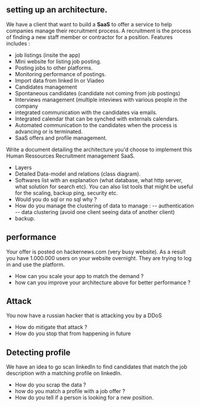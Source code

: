 ## setting up an architecture.

We have a client that want to build a **SaaS** to offer a service to help companies manage their recruitment process. A recruitment is the process of finding a new staff member or contractor for a position. Features includes : 

- job listings (insite the app)
- Mini website for listing job posting.
- Posting jobs to other platforms.
- Monitoring performance of postings.
- Import data from linked In or Viadeo
- Candidates management
- Spontaneous candidates (candidate not coming from job postings)
- Interviews management (multiple inteviews with various people in the company
- integrated communication with the candidates via emails.
- Integrated calendar that can be synched with externals calendars.
- Automated communication to the candidates when the process is advancing or is terminated.
- SaaS offers and profile management.


Write a document detailing the architecture you'd choose to implement this Human Ressources Recruitment management SaaS.
- Layers
- Detailed Data-model and relations (class diagram).
- Softwares list with an explanation (what database, what http server, what solution for search etc). You can also list tools that might be useful for the scaling, backup ping, security etc.
- Would you do sql or no sql why ?
- How do you manage the clustering of data to manage :
-- authentication
-- data clustering (avoid one client seeing data of another client)
- backup.


## performance

Your offer is posted on hackernews.com (very busy website). As a result you have 1.000.000 users on your website overnight. They are trying to log in and use the platform.
- How can you scale your app to match the demand ?
- how can you improve your architecture above for better performance ?


## Attack

You now have a russian hacker that is attacking you by a DDoS

- How do mitigate that attack ?
- How do you stop that from happening in future


## Detecting profile 

We have an idea to go scan linkedIn to find candidates that match the job description with a matching profile on linkedIn. 
- How do you scrap the data ? 
- how do you match a profile with a job offer ?
- How do you tell if a person is looking for a new position.

